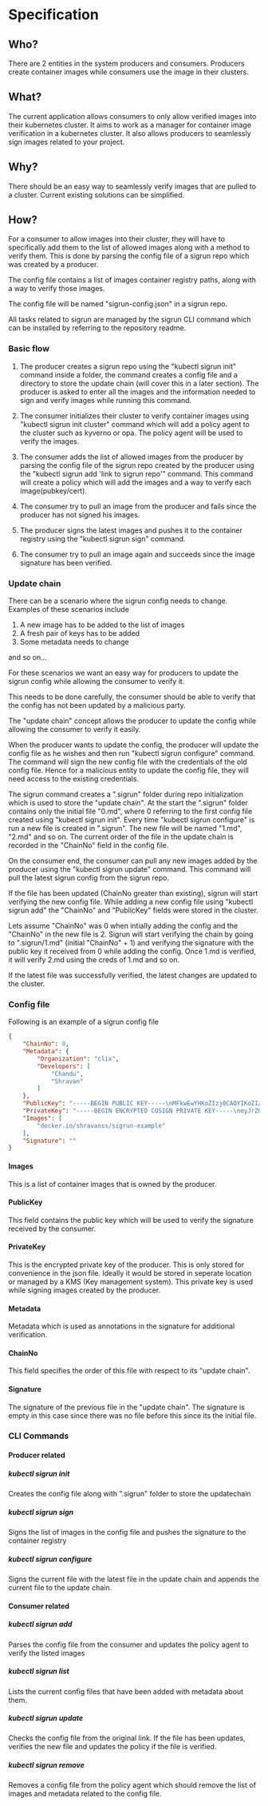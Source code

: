 # Specification

## Who?
There are 2 entities in the system producers and consumers. Producers create container images while consumers use
the image in their clusters.

## What?
The current application allows consumers to only allow verified images into their kubernetes cluster.
It aims to work as a manager for container image verification in a kubernetes cluster.
It also allows producers to seamlessly sign images related to your project.

## Why?
There should be an easy way to seamlessly verify images that are pulled to a cluster.
Current existing solutions can be simplified.

## How?
For a consumer to allow images into their cluster, they will have to specifically add them to the list of allowed images along with 
a method to verify them. This is done by parsing the config file of a sigrun repo which was created 
by a producer. 

The config file contains a list of images container registry paths,
along with a way to verify those images.

The config file will be named "sigrun-config.json" in a sigrun repo.

All tasks related to sigrun are managed by the sigrun CLI command which can be installed by referring to the
repository readme.

### Basic flow

1. The producer creates a sigrun repo using the "kubectl sigrun init" command inside a folder, the command creates a config file
and a directory to store the update chain (will cover this in a later section). 
The producer is asked to enter all the images and the information needed to sign and verify images while running this command.

2. The consumer initializes their cluster to verify container images using "kubectl sigrun init cluster"
command which will add a policy agent to the cluster such as kyverno or opa. The policy agent will be used to verify the images.

3. The consumer adds the list of allowed images from the producer by parsing the config file of the sigrun repo 
created by the producer using the "kubectl sigrun add 'link to sigrun repo'" command.
This command will create a policy which will add the images and a way to verify each image(pubkey/cert).

4. The consumer try to pull an image from the producer and fails since the producer has not signed his images.

5. The producer signs the latest images and pushes it to the container registry using the
"kubectl sigrun sign" command.

6. The consumer try to pull an image again and succeeds since the image signature has been verified.

### Update chain

There can be a scenario where the sigrun config needs to change. Examples of these scenarios include
1. A new image has to be added to the list of images
2. A fresh pair of keys has to be added
3. Some metadata needs to change

and so on...

For these scenarios we want an easy way for producers to update the sigrun config while 
allowing the consumer to verify it.

This needs to be done carefully, the consumer should be able to verify that the config has not been updated by a malicious party.

The "update chain" concept allows the producer to update the config while allowing the consumer to verify it easily.

When the producer wants to update the config,
the producer will update the config file as he wishes and then run "kubectl sigrun configure" command.
The command will sign the new config file with the credentials of the old config file. Hence for a malicious entity to 
update the config file, they will need access to the existing credentials.

The sigrun command creates a ".sigrun" folder during repo initialization which is used to store the "update chain".
At the start the ".sigrun" folder contains only the initial file "0.md", where 0 referring to the first config file
created using "kubectl sigrun init". Every time "kubectl sigrun configure" is run a new file is created in ".sigrun".
The new file will be named "1.md", "2.md" and so on. The current order of the file in the update chain is
recorded in the "ChainNo" field in the config file.

On the consumer end, the consumer can pull any new images added by the producer using the "kubectl sigrun update"
command. This command will pull the latest sigrun config from the sigrun repo. 

If the file has been updated (ChainNo greater than existing), sigrun will start verifying the new config file.
While adding a new config file using "kubectl sigrun add" the "ChainNo" and "PublicKey" fields 
were stored in the cluster. 

Lets assume "ChainNo" was 0 when intially adding the config and the "ChainNo" in the new file is 2.
Sigrun will start verifying the chain by going to ".sigrun/1.md" (initial "ChainNo" + 1) and 
verifying the signature with the public key it received from 0 while adding the config. Once 1.md is verified,
it will verify 2.md using the creds of 1.md and so on.

If the latest file was successfully verified, the latest changes are updated to the cluster.


### Config file

Following is an example of a sigrun config file
```json
{
	"ChainNo": 0,
	"Metadata": {
		"Organization": "clix",
		"Developers": [
			"Chandu",
			"Shravan"
		]
	},
	"PublicKey": "-----BEGIN PUBLIC KEY-----\nMFkwEwYHKoZIzj0CAQYIKoZIzj0DAQcDQgAEGB7Vpxn4ioyOmMZo65D+k9uY3tW6\n0BvffR1JBZXjRR3jap1T8uDxP6XEJcLBECbzNPZl1ZVYET85qJVMBeXu2A==\n-----END PUBLIC KEY-----\n",
	"PrivateKey": "-----BEGIN ENCRYPTED COSIGN PRIVATE KEY-----\neyJrZGYiOnsibmFtZSI6InNjcnlwdCIsInBhcmFtcyI6eyJOIjozMjc2OCwiciI6\nOCwicCI6MX0sInNhbHQiOiJPUDFwUnNYYmNDeWNaUnVpOWRjZUMxQVhqakh1UmVr\nNWlPZFp1WHNScHdFPSJ9LCJjaXBoZXIiOnsibmFtZSI6Im5hY2wvc2VjcmV0Ym94\nIiwibm9uY2UiOiJGNzk3WFJscHU4a0JDOGVyK3R5TkppWldxemEvZ3ZlcSJ9LCJj\naXBoZXJ0ZXh0IjoickF6TzdtT2lkYUhNdTlDd0VkclpSNmtYYmtzclRZQTJadzRv\nWmIwam9QRkxrd3FPSi9XZEk2Z1hKMVJBL3lGaVJKbW5US2s4MUhyK1lvTzRPamlj\neE40UncvTGErQWpURSs2bTZFVVFrbGFjNlduQzJjWlhRUUVpdVV4MGsrWTZOMGFL\nWEF1VXZUenE3aFRnWVM1dk94U1NEcG1objV2RERUQWpVZVZpNkpBL3JCRXQ2T3RX\nckhDQlNRYm01K2t5VnJ1bldCZDQxM09lL0E9PSJ9\n-----END ENCRYPTED COSIGN PRIVATE KEY-----\n",
	"Images": [
		"docker.io/shravanss/sigrun-example"
	],
	"Signature": ""
}

```
#### Images
This is a list of container images that is owned by the producer.

#### PublicKey
This field contains the public key which will be used to verify the signature received by the consumer.

#### PrivateKey
This is the encrypted private key of the producer. This is only stored for convenience in the json file.
Ideally it would be stored in seperate location or managed by a KMS (Key management system).
This private key is used while signing images created by the producer.

#### Metadata
Metadata which is used as annotations in the signature for additional verification.

#### ChainNo
This field specifies the order of this file with respect to its "update chain".

#### Signature
The signature of the previous file in the "update chain". The signature is empty in this case since there was no file
before this since its the initial file.

### CLI Commands

#### Producer related

##### kubectl sigrun init
Creates the config file along with ".sigrun" folder to store
the updatechain

##### kubectl sigrun sign
Signs the list of images in the config file and pushes the signature to the container registry

##### kubectl sigrun configure
Signs the current file with the latest file in the update chain and appends the current file to the update chain. 

#### Consumer related

##### kubectl sigrun add
Parses the config file from the consumer and updates the policy agent to verify the listed images

##### kubectl sigrun list
Lists the current config files that have been added with metadata about them.

##### kubectl sigrun update
Checks the config file from the original link. If the file has been updates, verifies the new file and updates the policy if
the file is verified.

##### kubectl sigrun remove
Removes a config file from the policy agent which should remove the list of images and metadata related to the config file.